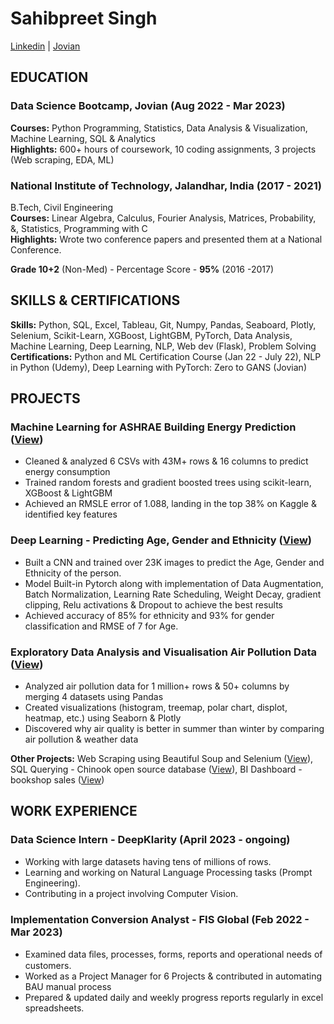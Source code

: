 
# Sahibpreet Singh
[Linkedin](http://linkedin.com/in/ssahibpreetsingh)   |   [Jovian](https://jovian.com/ssahibpreetsingh)

## EDUCATION

### Data Science Bootcamp, Jovian                                                                        (Aug 2022 - Mar 2023)
**Courses:** Python Programming, Statistics, Data Analysis & Visualization, Machine Learning, SQL & Analytics <br>
**Highlights:** 600+ hours of coursework, 10 coding assignments, 3 projects (Web scraping, EDA, ML)

### National Institute of Technology, Jalandhar, India                                                        (2017 - 2021)
B.Tech, Civil Engineering<br>
**Courses:** Linear Algebra, Calculus, Fourier Analysis, Matrices, Probability, &, Statistics, Programming with C<br>
**Highlights:** Wrote two conference papers and presented them at a National Conference.

**Grade 10+2** (Non-Med) - Percentage Score - **95%**							 (2016 -2017)

## SKILLS & CERTIFICATIONS

**Skills:** Python, SQL, Excel, Tableau, Git, Numpy, Pandas, Seaboard, Plotly, Selenium, Scikit-Learn, XGBoost, LightGBM, PyTorch, Data Analysis, Machine Learning, Deep Learning, NLP, Web dev (Flask), Problem Solving  <br>
**Certifications:** Python and ML Certification Course (Jan 22 - July 22), NLP in Python (Udemy), Deep Learning with PyTorch: Zero to GANS (Jovian)


## PROJECTS

### Machine Learning for ASHRAE Building Energy Prediction ([View](https://jovian.com/ssahibpreetsingh/ashrae-great-energy-predictor))
- Cleaned & analyzed 6 CSVs with 43M+ rows & 16 columns to predict energy consumption
- Trained random forests and gradient boosted trees using scikit-learn, XGBoost & LightGBM
- Achieved an RMSLE error of 1.088, landing in the top 38% on Kaggle & identified key features


### Deep Learning - Predicting Age, Gender and  Ethnicity ([View](https://jovian.com/ssahibpreetsingh/age-gender-ethnicity-predictor))
- Built a CNN and trained over 23K images to predict the Age, Gender and Ethnicity of the person.
- Model Built-in Pytorch along with implementation of Data Augmentation, Batch Normalization, Learning Rate Scheduling, Weight Decay, gradient clipping, Relu activations & Dropout to achieve the best results
- Achieved accuracy of 85% for ethnicity and 93% for gender classification and RMSE of 7 for Age.


### Exploratory Data Analysis and Visualisation Air Pollution Data ([View](https://jovian.com/ssahibpreetsingh/air-pollution-data-analysis))
- Analyzed air pollution data for 1 million+ rows & 50+ columns by merging 4 datasets using Pandas
- Created visualizations (histogram, treemap, polar chart, displot, heatmap, etc.) using Seaborn & Plotly
- Discovered why air quality is better in summer than winter by comparing air pollution & weather data

**Other Projects:** Web Scraping using Beautiful Soup and Selenium ([View](https://jovian.com/ssahibpreetsingh/scraping-hotels-from-booking-com)), SQL Querying - Chinook open source database ([View](https://jovian.com/ssahibpreetsingh/sql-mini-project)), BI Dashboard - bookshop sales ([View](https://public.tableau.com/app/profile/sahibpreet.singh3917/viz/Ver1_16652936831650/OVerview))

## WORK EXPERIENCE
### Data Science Intern - DeepKlarity                                                                           (April 2023 - ongoing) 
- Working with large datasets having tens of millions of rows.
- Learning and working on Natural Language Processing tasks (Prompt Engineering).
- Contributing in a project involving Computer Vision.
### Implementation Conversion Analyst - FIS Global                                                              (Feb 2022 - Mar 2023)
- Examined data ﬁles, processes, forms, reports and operational needs of customers.
- Worked as a Project Manager for 6 Projects & contributed in automating BAU manual process 
- Prepared & updated daily and weekly progress reports regularly in excel spreadsheets.
